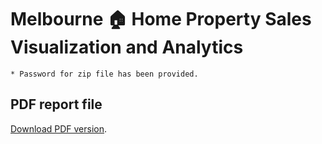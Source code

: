 # Melbourne :house: Home Property Sales Visualization and Analytics

    * Password for zip file has been provided.


## PDF report file
<a href="https://github.com/CallMeTan/ericthan-portfolios/tree/main/Visualization_Power_BI/House_Sales_Analytics/Melbourne_House_Sales_Dashboard_pdf_version.pdf">Download PDF version</a>.</p>

